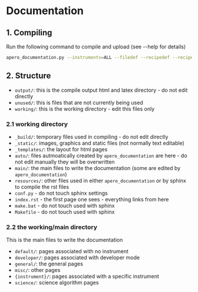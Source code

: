 # Documentation


## 1. Compiling

Run the following command to compile and upload (see --help for details) 
```bash
apero_documentation.py --instruments=ALL --filedef --recipedef --recipeseq --compile --upload --mode=html
```


## 2. Structure

- `output/`: this is the compile output html and latex directory - do not edit directly
- `unused/`: this is files that are not currently being used
- `working/`: this is the working directory - edit this files only

### 2.1 working directory

- `_build/`: temporary files used in compiling - do not edit directly
- `_static/`: images, graphics and static files (not normally text editable)
- `_templates/`: the layout for html pages
- `auto/`: files autmoatically created by `apero_documentation` are here - do not edit manually they will be overwritten
- `main/`: the main files to write the documentation (some are edited by `apero_documentation`)
- `resources/`: other files used in either `apero_documentation` or by sphinx to compile the rst files
- `conf.py` - do not touch sphinx settings
- `index.rst` - the first page one sees - everything links from here
- `make.bat` - do not touch used with sphinx
- `Makefile` - do not touch used with sphinx

### 2.2 the working/main directory

This is the main files to write the documentation

- `default/`: pages associated with no instrument
- `developer/`: pages associated with developer mode
- `general/`: the general pages
- `misc/`: other pages
- `{instrument}/`: pages associated with a specific instrument
- `science/`: science algorithm pages